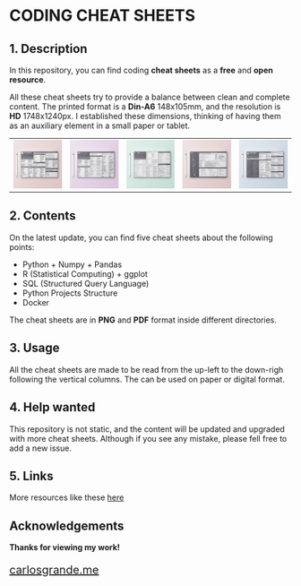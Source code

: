 # CODING CHEAT SHEETS



## 1. Description

In this repository, you can find coding **cheat sheets** as a **free** and **open resource**. 

All these cheat sheets try to provide a balance between clean and complete content. The printed format is a **Din-A6** 148x105mm, and the resolution is **HD** 1748x1240px. I established these dimensions, thinking of having them as an auxiliary element in a small paper or tablet.

<table>
    <tr>
        <td><img src="Mockups/Cheatsheet_Python_Mockup.jpg"></td>
        <td><img src="Mockups/Cheatsheet_R_Mockup.jpg"></td>
        <td><img src="Mockups/Cheatsheet_SQL_Mockup.jpg"></td>
        <td><img src="Mockups/Cheatsheet_PythonStructure_Mockup.jpg"></td>
        <td><img src="Mockups/Cheatsheet_Docker_Mockup.jpg"></td>
    </tr>
</table>

## 2. Contents

On the latest update, you can find five cheat sheets about the following points:

- Python + Numpy + Pandas
- R (Statistical Computing) + ggplot
- SQL (Structured Query Language)
- Python Projects Structure
- Docker

The cheat sheets are in **PNG** and **PDF** format inside different directories.

## 3. Usage

All the cheat sheets are made to be read from the up-left to the down-righ following the vertical columns. The can be used on paper or digital format.

## 4. Help wanted

This repository is not static, and the content will be updated and upgraded with more cheat sheets. Although if you see any mistake, please fell free to add a new issue.

## 5. Links

More resources like these [here](https://carlosgrande.me/)

## Acknowledgements

**Thanks for viewing my work!**

<p style="font-size:20px;"><a href="https://carlosgrande.me/">carlosgrande.me</a></p>



